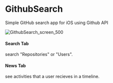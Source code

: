 # GithubSearch
Simple GitHub search app for iOS using Github API

![GithubSearch_screen_500](https://user-images.githubusercontent.com/15978091/59025908-322d2b80-8890-11e9-9eee-fb84cd466faa.jpg)

#### Search Tab
search "Repositories" or "Users".

#### News Tab
see activities that a user recieves in a timeline.
